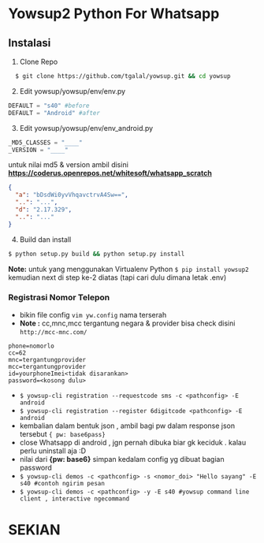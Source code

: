 # Yowsup2 Python For Whatsapp

## Instalasi

1. Clone Repo 
```sh
  $ git clone https://github.com/tgalal/yowsup.git && cd yowsup
```

2. Edit yowsup/yowsup/env/env.py
```python
DEFAULT = "s40" #before
DEFAULT = "Android" #after
```
3. Edit yowsup/yowsup/env/env_android.py
```python
_MD5_CLASSES = "____"
_VERSION = "____"
```
untuk nilai md5 & version ambil disini **https://coderus.openrepos.net/whitesoft/whatsapp_scratch**

```json
{
  "a": "bDsdWi0yvVhqavctrvA4Sw==",
  "..": "...",
  "d": "2.17.329",
  "..": "..."
}
```
4. Build dan install
```sh
$ python setup.py build && python setup.py install
```

**Note:** untuk yang menggunakan Virtualenv Python 
`$ pip install yowsup2` kemudian next di step ke-2 diatas (tapi cari dulu dimana letak .env)

### Registrasi Nomor Telepon
- bikin file config `vim yw.config` nama terserah 
- **Note :**  cc,mnc,mcc tergantung negara & provider bisa check disini `http://mcc-mnc.com/`
```
phone=nomorlo
cc=62
mnc=tergantungprovider
mcc=tergantungprovider
id=yourphoneImei<tidak disarankan>
password=<kosong dulu>
```
- `$ yowsup-cli registration --requestcode sms -c <pathconfig> -E android`
- `$ yowsup-cli registration --register 6digitcode <pathconfig> -E android`
- kembalian dalam bentuk json , ambil bagi pw dalam response json tersebut `{ pw: base6pass}`
- close Whatsapp di android , jgn pernah dibuka biar gk keciduk . kalau perlu uninstall aja :D
- nilai dari **{pw: base6}** simpan kedalam config yg dibuat bagian password
- `$ yowsup-cli demos -c <pathconfig> -s <nomor_doi> "Hello sayang" -E s40 #contoh ngirim pesan`
- `$ yowsup-cli demos -c <pathconfig> -y -E s40 #yowsup command line client , interactive ngecommand`

# SEKIAN

